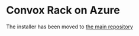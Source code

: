 # Convox Rack on Azure

The installer has been moved to [the main repository](https://github.com/convox/convox/tree/master/install/azure)
